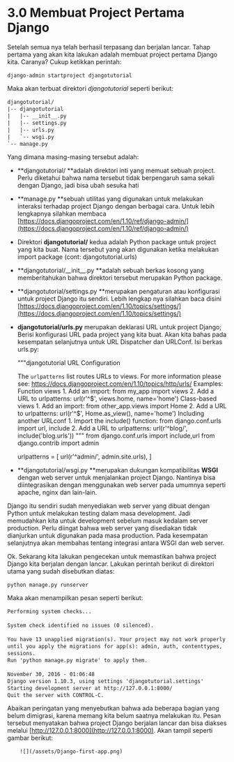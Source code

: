 # 3.0 Membuat Project Pertama Django

Setelah semua nya telah berhasil terpasang dan berjalan lancar. Tahap pertama yang akan kita lakukan adalah membuat project pertama Django kita. Caranya? Cukup ketikkan perintah:

```
django-admin startproject djangotutorial
```

Maka akan terbuat direktori _djangotutorial_ seperti berikut:

    djangotutorial/
    |-- djangotutorial
    |   |-- __init__.py
    |   |-- settings.py
    |   |-- urls.py
    |   `-- wsgi.py
    `-- manage.py

Yang dimana masing-masing tersebut adalah:

* **djangotutorial/ **adalah direktori inti yang memuat sebuah project. Perlu diketahui bahwa nama tersebut tidak berpengaruh sama sekali dengan Django, jadi bisa ubah sesuka hati
* **manage.py **sebuah utilitas yang digunakan untuk melakukan interaksi terhadap project Django dengan berbagai cara. Untuk lebih lengkapnya silahkan membaca [https://docs.djangoproject.com/en/1.10/ref/django-admin/](https://docs.djangoproject.com/en/1.10/ref/django-admin/)
* Direktori **djangotutorial/** kedua adalah Python package untuk project yang kita buat. Nama tersebut yang akan digunakan ketika melakukan import package \(cont: djangotutorial.urls\)
* **djangotutorial/\_\_init\_\_.py **adalah sebuah berkas kosong yang memberitahukan bahwa direktori tersebut merupakan Python package.
* **djangotutorial/settings.py **merupakan pengaturan atau konfigurasi untuk project Django itu sendiri. Lebih lengkap nya silahkan baca disini [https://docs.djangoproject.com/en/1.10/topics/settings/](https://docs.djangoproject.com/en/1.10/topics/settings/)
* **djangotutorial/urls.py** merupakan deklarasi URL untuk project Django; Berisi konfigurasi URL pada project yang kita buat. Akan kita bahas pada kesempatan selanjutnya untuk URL Dispatcher dan URLConf. Isi berkas urls.py:

    """djangotutorial URL Configuration

    The `urlpatterns` list routes URLs to views. For more information please see:
        https://docs.djangoproject.com/en/1.10/topics/http/urls/
    Examples:
    Function views
        1. Add an import:  from my_app import views
        2. Add a URL to urlpatterns:  url(r'^$', views.home, name='home')
    Class-based views
        1. Add an import:  from other_app.views import Home
        2. Add a URL to urlpatterns:  url(r'^$', Home.as_view(), name='home')
    Including another URLconf
        1. Import the include() function: from django.conf.urls import url, include
        2. Add a URL to urlpatterns:  url(r'^blog/', include('blog.urls'))
    """
    from django.conf.urls import include,url
    from django.contrib import admin

    urlpatterns = [
        url(r'^admin/', admin.site.urls),
    ]

* **djangotutorial/wsgi.py **merupakan dukungan kompatibilitas **WSGI** dengan web server untuk menjalankan project Django. Nantinya bisa diintegrasikan dengan menggunakan web server pada umumnya seperti apache, nginx dan lain-lain.

Django itu sendiri sudah menyediakan web server yang dibuat dengan Python untuk melakukan testing dalam masa development. Jadi memudahkan kita untuk development sebelum masuk kedalam server production. Perlu diingat bahwa web server yang disediakan tidak dianjurkan untuk digunakan pada masa production. Pada kesempatan selanjutnya akan membahas tentang integrasi antara WSGI dan web server.

Ok. Sekarang kita lakukan pengecekan untuk memastikan bahwa project Django kita berjalan dengan lancar. Lakukan perintah berikut di direktori utama yang sudah disebutkan diatas:

```
python manage.py runserver
```

Maka akan menampilkan pesan seperti berikut:

```
Performing system checks...

System check identified no issues (0 silenced).

You have 13 unapplied migration(s). Your project may not work properly until you apply the migrations for app(s): admin, auth, contenttypes, sessions.
Run 'python manage.py migrate' to apply them.

November 30, 2016 - 01:06:48
Django version 1.10.3, using settings 'djangotutorial.settings'
Starting development server at http://127.0.0.1:8000/
Quit the server with CONTROL-C.
```

Abaikan peringatan yang menyebutkan bahwa ada beberapa bagian yang belum dimigrasi, karena memang kita belum saatnya melakukan itu. Pesan tersebut menyatakan bahwa project Django berjalan lancar dan bisa diakses melalui [http://127.0.0.1:8000](http://127.0.0.1:8000). Akan tampil seperti gambar berikut:

        ![](/assets/Django-first-app.png)

